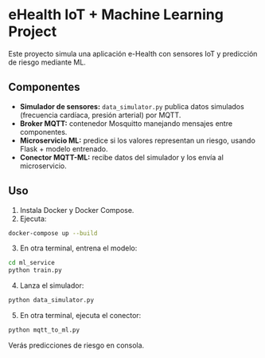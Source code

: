 # eHealth IoT + Machine Learning Project

Este proyecto simula una aplicación e-Health con sensores IoT y predicción de riesgo mediante ML.

## Componentes

- **Simulador de sensores:** `data_simulator.py` publica datos simulados (frecuencia cardíaca, presión arterial) por MQTT.
- **Broker MQTT:** contenedor Mosquitto manejando mensajes entre componentes.
- **Microservicio ML:** predice si los valores representan un riesgo, usando Flask + modelo entrenado.
- **Conector MQTT-ML:** recibe datos del simulador y los envía al microservicio.

## Uso

1. Instala Docker y Docker Compose.
2. Ejecuta:

```bash
docker-compose up --build
```

3. En otra terminal, entrena el modelo:

```bash
cd ml_service
python train.py
```

4. Lanza el simulador:

```bash
python data_simulator.py
```

5. En otra terminal, ejecuta el conector:

```bash
python mqtt_to_ml.py
```

Verás predicciones de riesgo en consola.